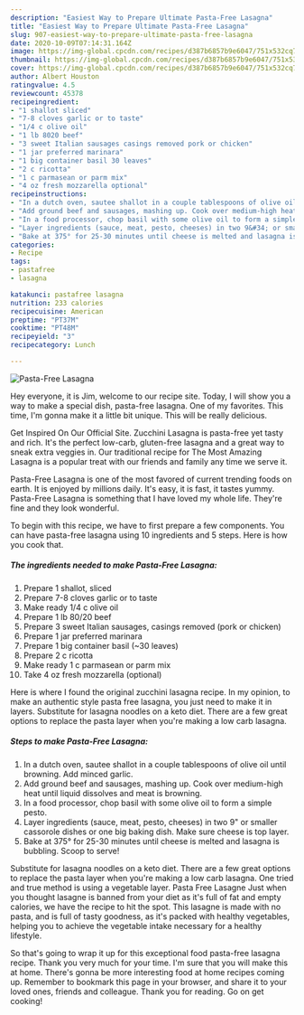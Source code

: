 ```yaml
---
description: "Easiest Way to Prepare Ultimate Pasta-Free Lasagna"
title: "Easiest Way to Prepare Ultimate Pasta-Free Lasagna"
slug: 907-easiest-way-to-prepare-ultimate-pasta-free-lasagna
date: 2020-10-09T07:14:31.164Z
image: https://img-global.cpcdn.com/recipes/d387b6857b9e6047/751x532cq70/pasta-free-lasagna-recipe-main-photo.jpg
thumbnail: https://img-global.cpcdn.com/recipes/d387b6857b9e6047/751x532cq70/pasta-free-lasagna-recipe-main-photo.jpg
cover: https://img-global.cpcdn.com/recipes/d387b6857b9e6047/751x532cq70/pasta-free-lasagna-recipe-main-photo.jpg
author: Albert Houston
ratingvalue: 4.5
reviewcount: 45378
recipeingredient:
- "1 shallot sliced"
- "7-8 cloves garlic or to taste"
- "1/4 c olive oil"
- "1 lb 8020 beef"
- "3 sweet Italian sausages casings removed pork or chicken"
- "1 jar preferred marinara"
- "1 big container basil 30 leaves"
- "2 c ricotta"
- "1 c parmasean or parm mix"
- "4 oz fresh mozzarella optional"
recipeinstructions:
- "In a dutch oven, sautee shallot in a couple tablespoons of olive oil until browning. Add minced garlic."
- "Add ground beef and sausages, mashing up. Cook over medium-high heat until liquid dissolves and meat is browning."
- "In a food processor, chop basil with some olive oil to form a simple pesto."
- "Layer ingredients (sauce, meat, pesto, cheeses) in two 9&#34; or smaller cassorole dishes or one big baking dish. Make sure cheese is top layer."
- "Bake at 375° for 25-30 minutes until cheese is melted and lasagna is bubbling. Scoop to serve!"
categories:
- Recipe
tags:
- pastafree
- lasagna

katakunci: pastafree lasagna 
nutrition: 233 calories
recipecuisine: American
preptime: "PT37M"
cooktime: "PT48M"
recipeyield: "3"
recipecategory: Lunch

---
```



![Pasta-Free Lasagna](https://img-global.cpcdn.com/recipes/d387b6857b9e6047/751x532cq70/pasta-free-lasagna-recipe-main-photo.jpg)

Hey everyone, it is Jim, welcome to our recipe site. Today, I will show you a way to make a special dish, pasta-free lasagna. One of my favorites. This time, I'm gonna make it a little bit unique. This will be really delicious.

Get Inspired On Our Official Site. Zucchini Lasagna is pasta-free yet tasty and rich. It&#39;s the perfect low-carb, gluten-free lasagna and a great way to sneak extra veggies in. Our traditional recipe for The Most Amazing Lasagna is a popular treat with our friends and family any time we serve it.

Pasta-Free Lasagna is one of the most favored of current trending foods on earth. It is enjoyed by millions daily. It's easy, it is fast, it tastes yummy. Pasta-Free Lasagna is something that I have loved my whole life. They're fine and they look wonderful.


To begin with this recipe, we have to first prepare a few components. You can have pasta-free lasagna using 10 ingredients and 5 steps. Here is how you cook that.

<!--inarticleads1-->

##### The ingredients needed to make Pasta-Free Lasagna:

1. Prepare 1 shallot, sliced
1. Prepare 7-8 cloves garlic or to taste
1. Make ready 1/4 c olive oil
1. Prepare 1 lb 80/20 beef
1. Prepare 3 sweet Italian sausages, casings removed (pork or chicken)
1. Prepare 1 jar preferred marinara
1. Prepare 1 big container basil (~30 leaves)
1. Prepare 2 c ricotta
1. Make ready 1 c parmasean or parm mix
1. Take 4 oz fresh mozzarella (optional)


Here is where I found the original zucchini lasagna recipe. In my opinion, to make an authentic style pasta free lasagna, you just need to make it in layers. Substitute for lasagna noodles on a keto diet. There are a few great options to replace the pasta layer when you&#39;re making a low carb lasagna. 

<!--inarticleads2-->

##### Steps to make Pasta-Free Lasagna:

1. In a dutch oven, sautee shallot in a couple tablespoons of olive oil until browning. Add minced garlic.
1. Add ground beef and sausages, mashing up. Cook over medium-high heat until liquid dissolves and meat is browning.
1. In a food processor, chop basil with some olive oil to form a simple pesto.
1. Layer ingredients (sauce, meat, pesto, cheeses) in two 9&#34; or smaller cassorole dishes or one big baking dish. Make sure cheese is top layer.
1. Bake at 375° for 25-30 minutes until cheese is melted and lasagna is bubbling. Scoop to serve!


Substitute for lasagna noodles on a keto diet. There are a few great options to replace the pasta layer when you&#39;re making a low carb lasagna. One tried and true method is using a vegetable layer. Pasta Free Lasagne Just when you thought lasagne is banned from your diet as it&#39;s full of fat and empty calories, we have the recipe to hit the spot. This lasagne is made with no pasta, and is full of tasty goodness, as it&#39;s packed with healthy vegetables, helping you to achieve the vegetable intake necessary for a healthy lifestyle. 

So that's going to wrap it up for this exceptional food pasta-free lasagna recipe. Thank you very much for your time. I'm sure that you will make this at home. There's gonna be more interesting food at home recipes coming up. Remember to bookmark this page in your browser, and share it to your loved ones, friends and colleague. Thank you for reading. Go on get cooking!
